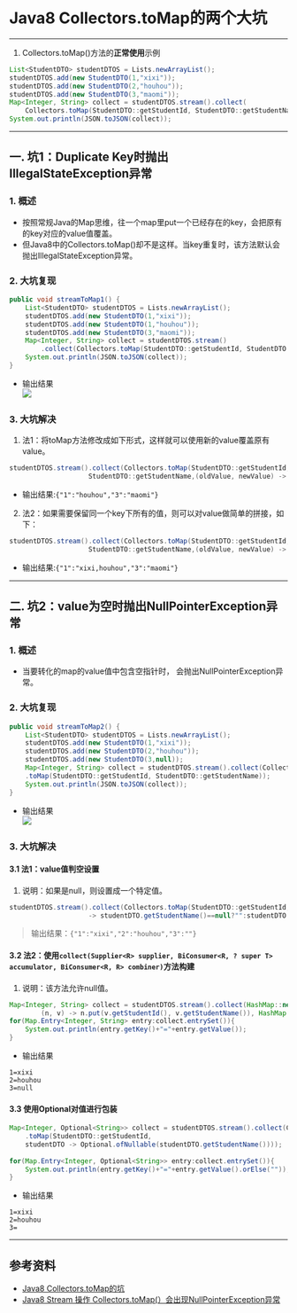 # Java8 Collectors.toMap的两个大坑
* * *

1.  Collectors.toMap()方法的**正常使用**示例

```java
List<StudentDTO> studentDTOS = Lists.newArrayList();
studentDTOS.add(new StudentDTO(1,"xixi"));
studentDTOS.add(new StudentDTO(2,"houhou"));
studentDTOS.add(new StudentDTO(3,"maomi"));
Map<Integer, String> collect = studentDTOS.stream().collect(
	Collectors.toMap(StudentDTO::getStudentId, StudentDTO::getStudentName));
System.out.println(JSON.toJSON(collect)); 

```

* * *

一. 坑1：Duplicate Key时抛出IllegalStateException异常
---------------------------------------------

### 1\. 概述

*   按照常规Java的Map思维，往一个map里put一个已经存在的key，会把原有的key对应的value值覆盖。
*   但Java8中的Collectors.toMap()却不是这样。当key重复时，该方法默认会抛出IllegalStateException异常。

### 2\. 大坑复现

```java
public void streamToMap1() {
    List<StudentDTO> studentDTOS = Lists.newArrayList();
    studentDTOS.add(new StudentDTO(1,"xixi"));
    studentDTOS.add(new StudentDTO(1,"houhou"));
    studentDTOS.add(new StudentDTO(3,"maomi"));
    Map<Integer, String> collect = studentDTOS.stream()
    	.collect(Collectors.toMap(StudentDTO::getStudentId, StudentDTO::getStudentName));
    System.out.println(JSON.toJSON(collect)); 
}

```

*   输出结果  
    ![](https://img-blog.csdnimg.cn/20191112175259287.png?x-oss-process=image/watermark,type_ZmFuZ3poZW5naGVpdGk,shadow_10,text_aHR0cHM6Ly9ibG9nLmNzZG4ubmV0L3ppamlrYW53YQ==,size_16,color_FFFFFF,t_70)
    

### 3\. 大坑解决

1.  法1：将toMap方法修改成如下形式，这样就可以使用新的value覆盖原有value。

```java
studentDTOS.stream().collect(Collectors.toMap(StudentDTO::getStudentId, 
					StudentDTO::getStudentName,(oldValue, newValue) -> newValue));

```

*   输出结果:`{"1":"houhou","3":"maomi"}`

2.  法2：如果需要保留同一个key下所有的值，则可以对value做简单的拼接，如下：

```java
studentDTOS.stream().collect(Collectors.toMap(StudentDTO::getStudentId, 
					StudentDTO::getStudentName,(oldValue, newValue) -> oldValue + "," + newValue));

```

*   输出结果:`{"1":"xixi,houhou","3":"maomi"}`

* * *

二. 坑2：value为空时抛出NullPointerException异常
--------------------------------------

### 1\. 概述

*   当要转化的map的value值中包含空指针时， 会抛出NullPointerException异常。

### 2\. 大坑复现

```java
public void streamToMap2() {
    List<StudentDTO> studentDTOS = Lists.newArrayList();
    studentDTOS.add(new StudentDTO(1,"xixi"));
    studentDTOS.add(new StudentDTO(2,"houhou"));
    studentDTOS.add(new StudentDTO(3,null));
    Map<Integer, String> collect = studentDTOS.stream().collect(Collectors
    .toMap(StudentDTO::getStudentId, StudentDTO::getStudentName));
    System.out.println(JSON.toJSON(collect));
}

```

*   输出结果  
    ![](https://img-blog.csdnimg.cn/20191112175133516.png)
    

### 3\. 大坑解决

#### 3.1 法1：value值判空设置

1.  说明：如果是null，则设置成一个特定值。

```java
studentDTOS.stream().collect(Collectors.toMap(StudentDTO::getStudentId, studentDTO 
					-> studentDTO.getStudentName()==null?"":studentDTO.getStudentName()));

```

> 输出结果：`{"1":"xixi","2":"houhou","3":""}`

#### 3.2 法2：使用`collect(Supplier<R> supplier, BiConsumer<R, ? super T> accumulator, BiConsumer<R, R> combiner)`方法构建

1.  说明：该方法允许null值。

```java
Map<Integer, String> collect = studentDTOS.stream().collect(HashMap::new, 
		(n, v) -> n.put(v.getStudentId(), v.getStudentName()), HashMap::putAll);
for(Map.Entry<Integer, String> entry:collect.entrySet()){
    System.out.println(entry.getKey()+"="+entry.getValue());
}

```

*   输出结果

```
1=xixi
2=houhou
3=null

```

#### 3.3 使用Optional对值进行包装

```java
Map<Integer, Optional<String>> collect = studentDTOS.stream().collect(Collectors
	.toMap(StudentDTO::getStudentId,
	studentDTO -> Optional.ofNullable(studentDTO.getStudentName())));
	
for(Map.Entry<Integer, Optional<String>> entry:collect.entrySet()){
    System.out.println(entry.getKey()+"="+entry.getValue().orElse(""));
}

```

*   输出结果

```
1=xixi
2=houhou
3=

```

* * *

参考资料
----

*   [Java8 Collectors.toMap的坑](https://blog.csdn.net/u013805360/article/details/82686009)
*   [Java8 Stream 操作 Collectors.toMap(）会出现NullPointerException异常](https://blog.csdn.net/wanping321/article/details/97389347)